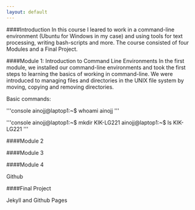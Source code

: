 ```yaml
---
layout: default
---
```


####Introduction
In this course I leared to work in a command-line environment (Ubuntu for Windows in my case) and using tools for text processing, writing bash-scripts and more. The course consisted of four Modules and a Final Project.

####Module 1: Introduction to Command Line Environments
In the first module, we installed our command-line environments and took the first steps to learning the basics of working in command-line. We were introduced to managing files and directories in the UNIX file system by moving, copying and removing directories. 

Basic commands:

'''console
ainojj@laptop1:~$ whoami
ainojj
'''

'''console
ainojj@laptop1:~$ mkdir KIK-LG221
ainojj@laptop1:~$ ls
KIK-LG221
'''


####Module 2

####Module 3

####Module 4

Github

####Final Project

Jekyll and Github Pages
